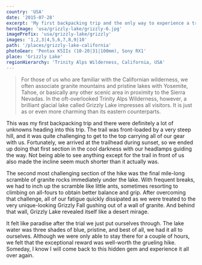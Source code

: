 ```yaml
---
country: 'USA'
date: '2015-07-28'
excerpt: 'My first backpacking trip and the only way to experience a true Californian hidden gem.'
heroImage: 'usa/grizzly-lake/grizzly-6.jpg'
imagePrefix: 'usa/grizzly-lake/grizzly'
images: '1,2,3|4,5,6,7,8,9|10'
path: '/places/grizzly-lake-california'
photoGear: 'Pentax K5IIs (10-20|31|100mm), Sony RX1'
place: 'Grizzly Lake'
regionHierarchy: 'Trinity Alps Wilderness, California, USA'
---
```


> For those of us who are familiar with the Californian wilderness, we often associate granite mountains and pristine lakes with Yosemite, Tahoe, or basically any other scenic area in proximity to the Sierra Nevadas. In the oft-overlooked Trinity Alps Wilderness, however, a brilliant glacial lake called Grizzly Lake impresses all visitors. It is just as or even more charming than its eastern counterparts.

This was my first backpacking trip and there were definitely a lot of unknowns heading into this trip. The trail was front-loaded by a very steep hill, and it was quite challenging to get to the top carrying all of our gear with us. Fortunately, we arrived at the trailhead during sunset, so we ended up doing that first section in the cool darkness with our headlamps guiding the way. Not being able to see anything except for the trail in front of us also made the incline seem much shorter than it actually was.

The second most challenging section of the hike was the final mile-long scramble of granite rocks immediately under the lake. With frequent breaks, we had to inch up the scramble like little ants, sometimes resorting to climbing on all-fours to obtain better balance and grip. After overcoming that challenge, all of our fatigue quickly dissipated as we were treated to the very unique-looking Grizzly Fall gushing out of a wall of granite. And behind that wall, Grizzly Lake revealed itself like a desert mirage.

It felt like paradise after the trial we just put ourselves through. The lake water was three shades of blue, pristine, and best of all, we had it all to ourselves. Although we were only able to stay there for a couple of hours, we felt that the exceptional reward was well-worth the grueling hike. Someday, I know I will come back to this hidden gem and experience it all over again.
